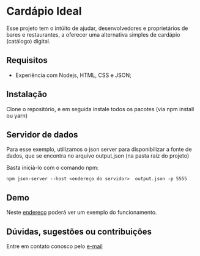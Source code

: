 # Cardápio Ideal
Esse projeto tem o intúito de ajudar, desenvolvedores e proprietários de bares e restaurantes, a oferecer uma alternativa simples de cardápio (catálogo) digital.


## Requisitos

- Experiência com Nodejs, HTML, CSS e JSON;


## Instalação

Clone o repositório, e em seguida instale todos os pacotes (via npm install ou yarn)

## Servidor de dados

Para esse exemplo, utilizamos o json server para disponibilizar a fonte de dados, que se encontra no arquivo output.json (na pasta raiz do projeto)

Basta iniciá-lo com o comando npm:
```console
npm json-server --host <endereço do servidor>  output.json -p 5555

```

## Demo

Neste [endereço](http://www.menuideal.com.br/menu/marujobar) poderá ver um exemplo do funcionamento.

## Dúvidas, sugestões ou contribuições

 Entre em contato conosco pelo [e-mail](pamploni@plsoft.com.br)
